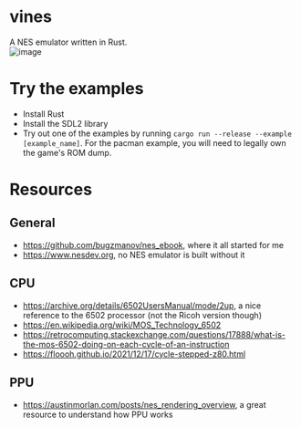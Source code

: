 # vines
A NES emulator written in Rust.   
![image](https://github.com/user-attachments/assets/bb47153a-433a-4c9e-97e1-85bfd7fa192d)

# Try the examples
- Install Rust
- Install the SDL2 library
- Try out one of the examples by running `cargo run --release --example [example_name]`. For the pacman example, you will need to legally own the game's ROM dump. 

# Resources
## General
- https://github.com/bugzmanov/nes_ebook, where it all started for me
- https://www.nesdev.org, no NES emulator is built without it

## CPU
- https://archive.org/details/6502UsersManual/mode/2up, a nice reference to the 6502 processor (not the Ricoh version though)
- https://en.wikipedia.org/wiki/MOS_Technology_6502
- https://retrocomputing.stackexchange.com/questions/17888/what-is-the-mos-6502-doing-on-each-cycle-of-an-instruction
- https://floooh.github.io/2021/12/17/cycle-stepped-z80.html
## PPU
- https://austinmorlan.com/posts/nes_rendering_overview, a great resource to understand how PPU works
